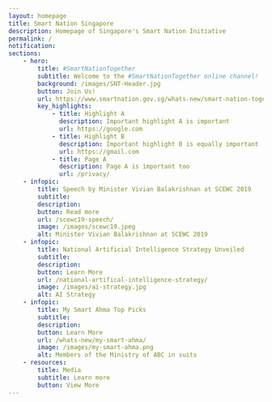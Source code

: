 ```yaml
---
layout: homepage
title: Smart Nation Singapore
description: Homepage of Singapore's Smart Nation Initiative
permalink: /
notification: 
sections:
    - hero:
        title: #SmartNationTogether
        subtitle: Welcome to the #SmartNationTogether online channel! 
        background: /images/SNT-Header.jpg
        button: Join Us! 
        url: https://www.smartnation.gov.sg/whats-new/smart-nation-together
        key_highlights:
            - title: Highlight A
              description: Important highlight A is important
              url: https://google.com
            - title: Highlight B
              description: Important highlight B is equally important
              url: https://gmail.com
            - title: Page A
              description: Page A is important too
              url: /privacy/
    - infopic:
        title: Speech by Minister Vivian Balakrishnan at SCEWC 2019
        subtitle: 
        description: 
        button: Read more
        url: /scewc19-speech/
        image: /images/scewc19.jpeg
        alt: Minister Vivian Balakrishnan at SCEWC 2019 
    - infopic:
        title: National Artificial Intelligence Strategy Unveiled
        subtitle: 
        description: 
        button: Learn More
        url: /national-artifical-intelligence-strategy/
        image: /images/ai-strategy.jpg
        alt: AI Strategy
    - infopic:
        title: My Smart Ahma Top Picks
        subtitle: 
        description:
        button: Learn More
        url: /whats-new/my-smart-ahma/
        image: /images/my-smart-ahma.png
        alt: Members of the Ministry of ABC in suits
    - resources:
        title: Media
        subtitle: Learn more
        button: View More
---
```

